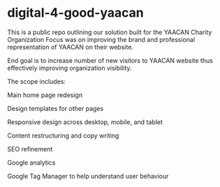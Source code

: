 # digital-4-good-yaacan
This is a public repo outlining our solution built for the YAACAN Charity Organization
Focus was on improving the brand and professional representation of YAACAN on their website.  

End goal is to increase number of new visitors to YAACAN website thus effectively improving organization visibility. 

The scope includes: 

Main home page redesign 

Design templates for other pages 

Responsive design across desktop, mobile, and tablet 

Content restructuring and copy writing 

SEO refinement  

Google analytics 

Google Tag Manager to help understand user behaviour 
